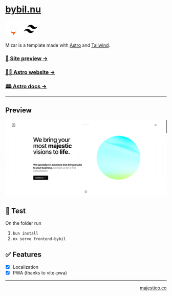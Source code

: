 # [bybil.nu](https://bybil.nu)

<a href="https://astro.build/">![Astro](.github/images/astro-icon.png)</a>
<a href="https://tailwindcss.com/">![Tailwind](.github/images/tailwind-icon.png)</a>

Mizar is a template made with [Astro](https://astro.build) and [Tailwind](https://tailwindcss.com/).

### [🧪 Site preview →](https://bybil.nu)

### [🧑‍🚀 Astro website →](https://astro.build/)

### [🕮 Astro docs →](https://docs.astro.build/en/getting-started/)

---

## Preview

![Astros Preview](.github/images/screenshot.png)

## 🧪 Test

On the folder run

1. `bun install`
2. `nx serve frontend-bybil`

## ✅ Features

- [x] Localization
- [x] PWA (thanks to vite-pwa)

---

<p align="right"><a href="https://majestico.co" target="_blank">majestico.co</p>
